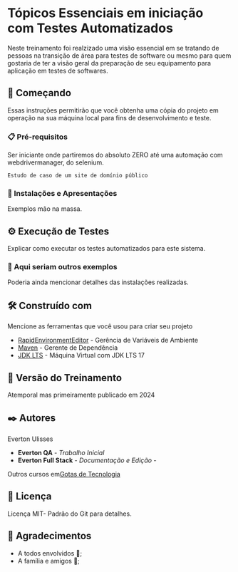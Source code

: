 # Tópicos Essenciais em iniciação com Testes Automatizados

Neste treinamento foi realzizado uma visão essencial em se tratando de pessoas na transição de área para testes de software ou mesmo para
quem gostaria de ter a visão geral da preparação de seu equipamento para aplicação em
testes de softwares.

## 🚀 Começando

Essas instruções permitirão que você obtenha uma cópia do projeto em operação na sua máquina local para fins de desenvolvimento e teste.

### 📋 Pré-requisitos

Ser iniciante onde partiremos do absoluto ZERO até uma automação com webdrivermanager, do selenium.

```
Estudo de caso de um site de domínio público
```

### 🔧 Instalações e Apresentações

Exemplos mão na massa.

## ⚙️ Execução de Testes

Explicar como executar os testes automatizados para este sistema.

### 🔩 Aqui seriam outros exemplos

Poderia ainda mencionar detalhes das instalações realizadas.

## 🛠️ Construído com

Mencione as ferramentas que você usou para criar seu projeto

* [RapidEnvironmentEditor](https://www.rapidee.com/en/download/) - Gerência de Variáveis de Ambiente
* [Maven](https://maven.apache.org/) - Gerente de Dependência
* [JDK LTS](https://github.com/corretto/corretto-17/releases/) - Máquina Virtual com JDK LTS 17

## 📌 Versão do Treinamento

Atemporal mas primeiramente publicado em 2024

## ✒️ Autores

Everton Ulisses

* **Everton QA** - *Trabalho Inicial*
* **Everton Full Stack** - *Documentação e Edição* -

Outros cursos em[Gotas de Tecnologia](https://gotasdetecnologia.com.br)

## 📄 Licença

Licença MIT-  Padrão do Git para detalhes.

## 🎁 Agradecimentos

* A todos envolvidos 📢;
* A família e amigos 🍺;


